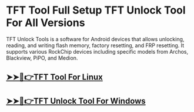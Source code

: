 # TFT Tool Full Setup TFT Unlock Tool For All Versions



TFT Unlock Tools is a software for Android devices that allows unlocking, reading, and writing flash memory, factory resetting, and FRP resetting. It supports various RockChip devices including specific models from Archos, Blackview, PiPO, and Medion.




## [➤➤🔴👉TFT Tool For Linux](https://tinyurl.com/ycx9cmnc)

## [➤➤🔴👉TFT Unlock Tool For Windows            ](https://tinyurl.com/ycx9cmnc)
